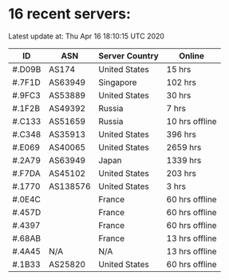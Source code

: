 # 16 recent servers:

Latest update at: Thu Apr 16 18:10:15 UTC 2020

| ID | ASN | Server Country | Online |
| -- | --- | -------------- | ------ |
| #.D09B | AS174 | United States | 15 hrs |
| #.7F1D | AS63949 | Singapore | 102 hrs |
| #.9FC3 | AS53889 | United States | 30 hrs |
| #.1F2B | AS49392 | Russia | 7 hrs |
| #.C133 | AS51659 | Russia | 10 hrs offline |
| #.C348 | AS35913 | United States | 396 hrs |
| #.E069 | AS40065 | United States | 2659 hrs |
| #.2A79 | AS63949 | Japan | 1339 hrs |
| #.F7DA | AS45102 | United States | 203 hrs |
| #.1770 | AS138576 | United States | 3 hrs |
| #.0E4C |  | France | 60 hrs offline |
| #.457D |  | France | 60 hrs offline |
| #.4397 |  | France | 60 hrs offline |
| #.68AB |  | France | 13 hrs offline |
| #.4A45 | N/A | N/A | 13 hrs offline |
| #.1B33 | AS25820 | United States | 60 hrs offline |

